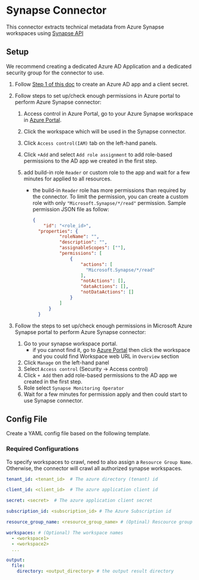 # Synapse Connector

This connector extracts technical metadata from Azure Synapse workspaces using [Synapse API](https://learn.microsoft.com/en-us/rest/api/synapse/)

## Setup

We recommend creating a dedicated Azure AD Application and a dedicated security group for the connector to use.

1. Follow [Step 1 of this doc](https://docs.microsoft.com/en-us/power-bi/developer/embedded/embed-service-principal#step-1---create-an-azure-ad-app) to create an Azure AD app and a client secret.

2.  Follow steps to set up/check enough permissions in Azure portal to perform Azure Synapse connector:
    1. Access control in Azure Portal, go to your Azure Synapse workspace in [Azure Portal](https://portal.azure.com/#view/HubsExtension/BrowseResource/resourceType/Microsoft.Synapse%2Fworkspaces).
    2. Click the workspace which will be used in the Synapse connector.
    3. Click `Access control(IAM)` tab on the left-hand panels.
    4. Click `+Add` and select `Add role assignment` to add role-based permissions to the AD app we created in the first step.
    5. add build-in role `Reader` or custom role to the app and wait for a few minutes for applied to all resources.

       - the build-in `Reader` role has more permissions than required by the connector. To limit the permission, you can create a custom role with only `"Microsoft.Synapse/*/read"` permission.
      Sample permission JSON file as follow:
            ```json
            {
                "id": "<role_id>",
              "properties": {
                      "roleName": "",
                      "description": "",
                      "assignableScopes": [""],
                      "permissions": [
                          {
                              "actions": [
                                "Microsoft.Synapse/*/read"
                              ],
                              "notActions": [],
                              "dataActions": [],
                              "notDataActions": []
                          }
                      ]
                  }
              }
            ```

3. Follow the steps to set up/check enough permissions in Microsoft Azure Synapse portal to perform Azure Synapse connector:
    1. Go to your synapse workspace portal.
       - if you cannot find it, go to [Azure Portal](https://portal.azure.com/#view/HubsExtension/BrowseResource/resourceType/Microsoft.Synapse%2Fworkspaces) then click the workspace and you could find Workspace web URL in `Overview` section
    2. Click `Manage` on the left-hand panel
    3. Select `Access control` (Security -> Access control)
    4. Click `+ Add` then add role-based permissions to the AD app we created in the first step.
    5. Role select `Synapse Monitoring Operator`
    6. Wait for a few minutes for permission apply and then could start to use Synapse connector.

## Config File

Create a YAML config file based on the following template.

### Required Configurations
To specify workspaces to crawl, need to also assign a `Resource Group Name`. Otherwise, the connector will crawl all authorized synapse workspaces.

```yaml
tenant_id: <tenant_id>  # The azure directory (tenant) id

client_id: <client_id>  # The azure application client id

secret: <secret>  # The azure application client secret

subscription_id: <subscription_id> # The Azure Subscription id

resource_group_name: <resource_group_name> # (Optinal) Rescource group name

workspaces: # (Optional) The workspace names
  - <workspace1>
  - <workspace2>
  ...

output:
  file:
    directory: <output_directory> # the output result directory
